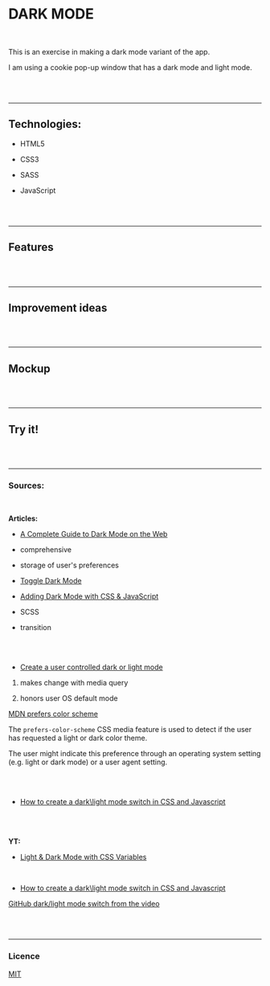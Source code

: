 # DARK MODE

<br>

This is an exercise in making a dark mode variant of the app.
<br>

I am using a cookie pop-up window that has a dark mode and light mode.

<br><br>

---

## Technologies:

- HTML5

- CSS3

- SASS

- JavaScript

<br><br>

---

## Features

<br><br>

---

## Improvement ideas

<br><br>

---

## Mockup

<br><br>

---

## Try it!

<br><br>

---

### Sources:

<br>

**Articles:**
<br>

- [A Complete Guide to Dark Mode on the Web](https://css-tricks.com/a-complete-guide-to-dark-mode-on-the-web/)
- comprehensive
- storage of user's preferences

- [Toggle Dark Mode](https://www.w3schools.com/howto/howto_js_toggle_dark_mode.asp)

- [Adding Dark Mode with CSS & JavaScript](https://academind.com/tutorials/adding-dark-mode)

- SCSS
- transition

<br><br>

- [Create a user controlled dark or light mode](https://piccalil.li/tutorial/create-a-user-controlled-dark-or-light-mode/)

1. makes change with media query
   <br>

2. honors user OS default mode

[MDN prefers color scheme](https://developer.mozilla.org/en-US/docs/Web/CSS/@media/prefers-color-scheme)

The `prefers-color-scheme` CSS media feature is used to detect if the user has requested a light or dark color theme.

The user might indicate this preference through an operating system setting (e.g. light or dark mode) or a user agent setting.

<br><br>

- [How to create a dark\light mode switch in CSS and Javascript](https://codyhouse.co/blog/post/dark-light-switch-css-javascript)

<br><br>

**YT:**
<br>

- [Light & Dark Mode with CSS Variables](https://www.youtube.com/watch?v=6YrOGKmGTCY&list=PLmGRn_VnTuAxIHKjfgoOEOIk72PeZdbaB&index=48)

<br>

- [How to create a dark\light mode switch in CSS and Javascript](https://www.youtube.com/watch?v=py3W80hMuzE)

[GitHub dark/light mode switch from the video](https://github.com/CodyHouse/dark-light-mode-switch)

<br><br>

---

### Licence

[MIT](https://choosealicense.com/licenses/mit/)
